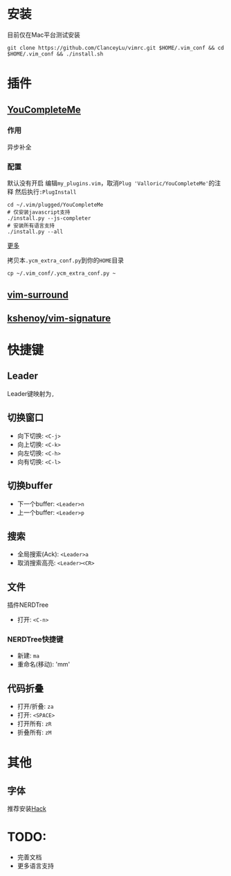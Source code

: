 # 安装

目前仅在Mac平台测试安装
```
git clone https://github.com/ClanceyLu/vimrc.git $HOME/.vim_conf && cd $HOME/.vim_conf && ./install.sh
```
# 插件

## [YouCompleteMe](https://github.com/Valloric/YouCompleteMe)

### 作用
异步补全

### 配置

默认没有开启
编辑`my_plugins.vim`，取消`Plug 'Valloric/YouCompleteMe'`的注释
然后执行`:PlugInstall`

```
cd ~/.vim/plugged/YouCompleteMe
# 仅安装javascript支持
./install.py --js-completer
# 安装所有语言支持
./install.py --all
```
[更多](https://github.com/Valloric/YouCompleteMe#mac-os-x)

拷贝本`.ycm_extra_conf.py`到你的`HOME`目录
```
cp ~/.vim_conf/.ycm_extra_conf.py ~
```

## [vim-surround](https://github.com/tpope/vim-surround)

## [kshenoy/vim-signature](https://github.com/kshenoy/vim-signature)

# 快捷键

## Leader

Leader键映射为`,`

## 切换窗口

- 向下切换: `<C-j>`
- 向上切换: `<C-k>`
- 向左切换: `<C-h>`
- 向有切换: `<C-l>`

## 切换buffer

- 下一个buffer: `<Leader>n`
- 上一个buffer: `<Leader>p`

## 搜索

- 全局搜索(Ack): `<Leader>a`
- 取消搜索高亮: `<Leader><CR>`

## 文件

插件NERDTree
- 打开: `<C-n>`

### NERDTree快捷键

- 新建: `ma`
- 重命名(移动): 'mm'

## 代码折叠

- 打开/折叠: `za`
- 打开: `<SPACE>`
- 打开所有: `zR`
- 折叠所有: `zM`

# 其他

## 字体

推荐安装[Hack](https://github.com/source-foundry/Hack)


# TODO:

- 完善文档
- 更多语言支持
